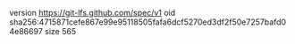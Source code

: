 version https://git-lfs.github.com/spec/v1
oid sha256:4715871cefe867e99e95118505fafa6dcf5270ed3df2f50e7257bafd04e86697
size 565
